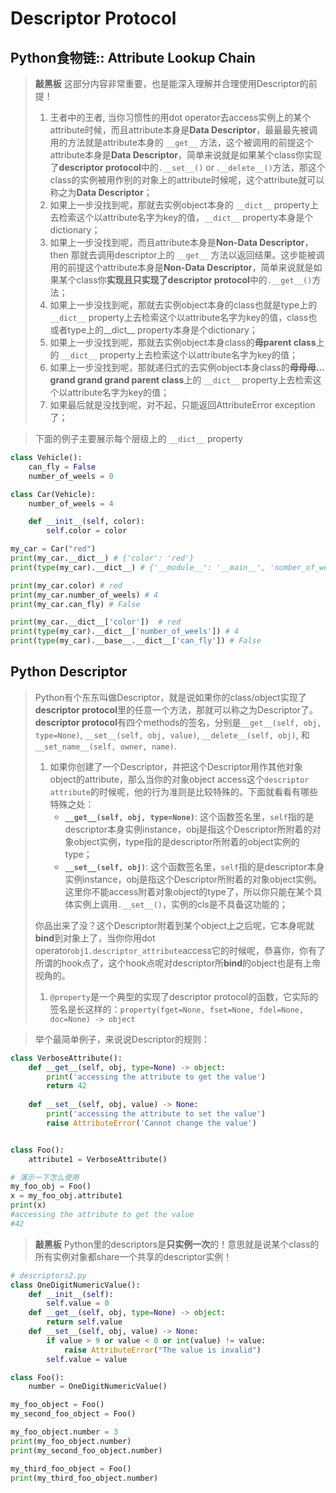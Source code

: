 # Descriptor Protocol

## Python食物链:: Attribute Lookup Chain
> **敲黑板** 这部分内容非常重要，也是能深入理解并合理使用Descriptor的前提！
>1. 王者中的王者, 当你习惯性的用dot operator去access实例上的某个attribute时候，而且attribute本身是**Data Descriptor**，最最最先被调用的方法就是attribute本身的 `__get__` 方法，这个被调用的前提这个attribute本身是**Data Descriptor**，简单来说就是如果某个class你实现了**descriptor protocol**中的`.__set__()` or .`__delete__()`方法，那这个class的实例被用作别的对象上的attribute时候呢，这个attribute就可以称之为**Data Descriptor**；
>1. 如果上一步没找到呢，那就去实例object本身的 `__dict__` property上去检索这个以attribute名字为key的值，`__dict__` property本身是个dictionary；
>1. 如果上一步没找到呢，而且attribute本身是**Non-Data Descriptor**，then 那就去调用descriptor上的 `__get__` 方法以返回结果。这步能被调用的前提这个attribute本身是**Non-Data Descriptor**，简单来说就是如果某个class你**实现且只实现了descriptor protocol**中的`.__get__()`方法；
>1. 如果上一步没找到呢，那就去实例object本身的class也就是type上的 `__dict__` property上去检索这个以attribute名字为key的值，class也或者type上的__dict__ property本身是个dictionary；
>1. 如果上一步没找到呢，那就去实例object本身class的**母parent class**上的 `__dict__` property上去检索这个以attribute名字为key的值；
>1. 如果上一步没找到呢，那就递归式的去实例object本身class的**母母母... grand grand grand parent class**上的 `__dict__` property上去检索这个以attribute名字为key的值；
>1. 如果最后就是没找到呢，对不起，只能返回AttributeError exception了；

> 下面的例子主要展示每个层级上的 `__dict__` property
```python
class Vehicle():
    can_fly = False
    number_of_weels = 0

class Car(Vehicle):
    number_of_weels = 4

    def __init__(self, color):
        self.color = color

my_car = Car("red")
print(my_car.__dict__) # {'color': 'red'}
print(type(my_car).__dict__) # {'__module__': '__main__', 'number_of_weels': 4, '__init__': <function Car.__init__ at 0x10fdeaea0>, '__doc__': None}

print(my_car.color) # red
print(my_car.number_of_weels) # 4
print(my_car.can_fly) # False

print(my_car.__dict__['color'])  # red
print(type(my_car).__dict__['number_of_weels']) # 4
print(type(my_car).__base__.__dict__['can_fly']) # False

```

## Python Descriptor
> Python有个东东叫做Descriptor，就是说如果你的class/object实现了**descriptor protocol**里的任意一个方法，那就可以称之为Descriptor了。**descriptor protocol**有四个methods的签名，分别是`__get__(self, obj, type=None)`, `__set__(self, obj, value)`, `__delete__(self, obj)`, 和`__set_name__(self, owner, name)`.
>1. 如果你创建了一个Descriptor，并把这个Descriptor用作其他对象object的attribute，那么当你的对象object access这个`descriptor attribute`的时候呢，他的行为准则是比较特殊的。下面就看看有哪些特殊之处：
>       * **`__get__(self, obj, type=None)`**: 这个函数签名里，`self`指的是descriptor本身实例instance，obj是指这个Descriptor所附着的对象object实例，type指的是descriptor所附着的object实例的type；
>       * **`__set__(self, obj)`**: 这个函数签名里，`self`指的是descriptor本身实例instance，obj是指这个Descriptor所附着的对象object实例。这里你不能access附着对象object的type了，所以你只能在某个具体实例上调用`.__set__()`，实例的cls是不具备这功能的；
>
> 你品出来了没？这个Descriptor附着到某个object上之后呢，它本身呢就**bind**到对象上了，当你你用dot operator`obj1.descriptor_attribute`access它的时候呢，恭喜你，你有了所谓的hook点了，这个hook点呢对descriptor所**bind**的object也是有上帝视角的。
>1. `@property`是一个典型的实现了descriptor protocol的函数，它实际的签名是长这样的：`property(fget=None, fset=None, fdel=None, doc=None) -> object`
>

>举个最简单例子，来说说Descriptor的规则：
```python
class VerboseAttribute():
    def __get__(self, obj, type=None) -> object:
        print('accessing the attribute to get the value')
        return 42
        
    def __set__(self, obj, value) -> None:
        print('accessing the attribute to set the value')
        raise AttributeError('Cannot change the value')


class Foo():
    attribute1 = VerboseAttribute()

# 演示一下怎么使用
my_foo_obj = Foo()
x = my_foo_obj.attribute1
print(x)
#accessing the attribute to get the value
#42
```


> **敲黑板** Python里的descriptors是**只实例一次**的！意思就是说某个class的所有实例对象都share一个共享的descriptor实例！
```python
# descriptors2.py
class OneDigitNumericValue():
    def __init__(self):
        self.value = 0
    def __get__(self, obj, type=None) -> object:
        return self.value
    def __set__(self, obj, value) -> None:
        if value > 9 or value < 0 or int(value) != value:
            raise AttributeError("The value is invalid")
        self.value = value

class Foo():
    number = OneDigitNumericValue()

my_foo_object = Foo()
my_second_foo_object = Foo()

my_foo_object.number = 3
print(my_foo_object.number)
print(my_second_foo_object.number)

my_third_foo_object = Foo()
print(my_third_foo_object.number)
```